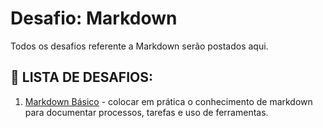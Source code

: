 
# Desafio: Markdown
Todos os desafios referente a Markdown serão postados aqui.

## :bookmark_tabs: LISTA DE DESAFIOS:

1. [Markdown Básico](https://github.com/Isiumlord/ProjetoMaoNaMassa/tree/main/Desafio:%20Markdown/Markdown%20B%C3%A1sico) - colocar em prática o conhecimento de markdown para documentar processos, tarefas e uso de ferramentas.
